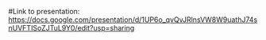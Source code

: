 #Link to presentation:
https://docs.google.com/presentation/d/1UP6o_qvQvJRlnsVW8W9uathJ74snUVFTISoZJTuL9Y0/edit?usp=sharing